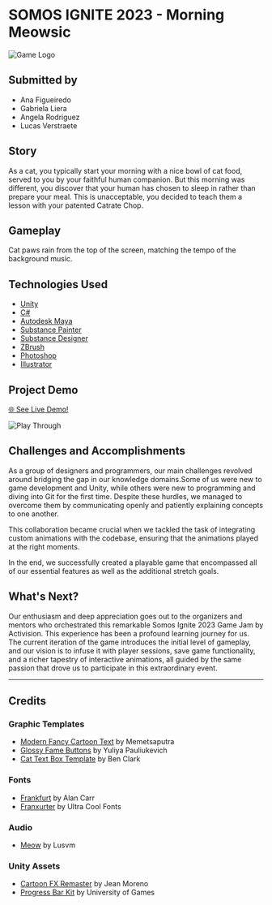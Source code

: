 # SOMOS IGNITE 2023 - Morning Meowsic

![Game Logo]()

## Submitted by 
- Ana Figueiredo
- Gabriela Liera
- Angela Rodriguez
- Lucas Verstraete

## Story
As a cat, you typically start your morning with a nice bowl of cat food, served to you by your faithful human companion. But this morning was different, you discover that your human has chosen to sleep in rather than prepare your meal. This is unacceptable, you decided to teach them a lesson with your patented Catrate Chop. 

## Gameplay
Cat paws rain from the top of the screen, matching the tempo of the background music. 

## Technologies Used
- [Unity](https://unity.com/)
- [C#](https://learn.microsoft.com/en-us/dotnet/csharp/)
- [Autodesk Maya](https://www.autodesk.com/support/technical/article/caas/tsarticles/ts/lC3jaffqnWFyQoLPEPm7n.html)
- [Substance Painter](https://www.adobe.com/products/substance3d-painter.html?sdid=DRCF12SK&mv=search&mv2=paidsearch&gclid=Cj0KCQjw84anBhCtARIsAISI-xfpqyayYvWwzlw96aEoPWZwGY3Mi_ZNol_bjvNX0m4bYV6yzn-I35kaArtSEALw_wcB)
- [Substance Designer](https://www.adobe.com/products/substance3d-designer.html)
- [ZBrush](https://www.maxon.net/en/zbrush)
- [Photoshop](https://www.adobe.com/products/photoshop.html)
- [Illustrator](https://www.adobe.com/products/illustrator.html)

## Project Demo
[🌐 See Live Demo!]()

![Play Through]()

## Challenges and Accomplishments
As a group of designers and programmers, our main challenges revolved around bridging the gap in our knowledge domains.Some of us were new to game development and Unity, while others were new to programming and diving into Git for the first time. Despite these hurdles, we managed to overcome them by communicating openly and patiently explaining concepts to one another.

This collaboration became crucial when we tackled the task of integrating custom animations with the codebase, ensuring that the animations played at the right moments.

In the end, we successfully created a playable game that encompassed all of our essential features as well as the additional stretch goals.

## What's Next?
Our enthusiasm and deep appreciation goes out to the organizers and mentors who orchestrated this remarkable Somos Ignite 2023 Game Jam by Activision. This experience has been a profound learning journey for us. The current iteration of the game introduces the initial level of gameplay, and our vision is to infuse it with player sessions, save game functionality, and a richer tapestry of interactive animations, all guided by the same passion that drove us to participate in this extraordinary event.


---
## Credits

### Graphic Templates
- [Modern Fancy Cartoon Text](https://www.freepik.com/free-psd/modern-fancy-cartoon-text-effect_50717326.htm#page=2&query=text%20effect%20photoshop%20action%20cute&position=15&from_view=search&track=ais) by Memetsaputra
- [Glossy Fame Buttons](https://www.vecteezy.com/vector-art/12996417-glossy-game-buttons-with-candy-texture) by Yuliya Pauliukevich
- [Cat Text Box Template](https://www.vecteezy.com/vector-art/88567-cat-text-box-tempalte-free-vector) by Ben Clark

### Fonts
- [Frankfurt](https://www.fontspace.com/frankfurt-font-f176) by Alan Carr
- [Franxurter](https://www.fontspace.com/franxurter-totally-font-f42042) by Ultra Cool Fonts
	
### Audio
- [Meow](https://www.youtube.com/watch?v=cwyTleTL06Y) by Lusvm

### Unity Assets
- [Cartoon FX Remaster](https://assetstore.unity.com/packages/vfx/particles/cartoon-fx-remaster-free-109565) by Jean Moreno
- [Progress Bar Kit](https://assetstore.unity.com/packages/tools/gui/progress-bar-kit-87620) by University of Games

